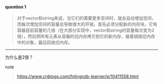 #### question 1

>  对于vector和string来说，当它们的需要更多空间时，就会自动增加空间，而每次增加空间的容量会导致很大的开销，首先必须分配新的内存块，它有容器目前容量的几倍（在大部分实现中，vector和string的容量每次变为2倍），然后把所有元素从容器的旧内存拷贝到它的新内存，接着销毁旧内存中的对象，最后回收旧内存。

---

为什么是2倍？



note

> https://www.cnblogs.com/fnlingnzb-learner/p/10411558.html
